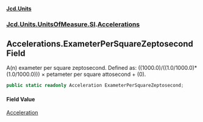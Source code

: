 #### [Jcd.Units](index.md 'index')
### [Jcd.Units.UnitsOfMeasure.SI](Jcd.Units.UnitsOfMeasure.SI.md 'Jcd.Units.UnitsOfMeasure.SI').[Accelerations](Accelerations.md 'Jcd.Units.UnitsOfMeasure.SI.Accelerations')

## Accelerations.ExameterPerSquareZeptosecond Field

A(n) exameter per square zeptosecond. Defined as: ((1000.0)/((1.0/1000.0)*(1.0/1000.0))) × petameter per square attosecond + (0).

```csharp
public static readonly Acceleration ExameterPerSquareZeptosecond;
```

#### Field Value
[Acceleration](Acceleration.md 'Jcd.Units.UnitTypes.Acceleration')